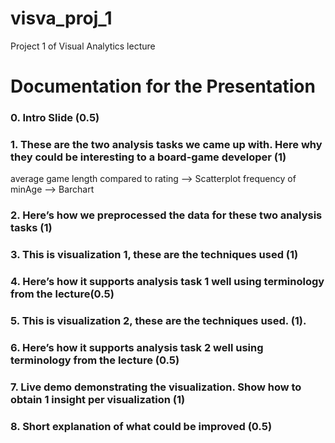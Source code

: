 # visva_proj_1
Project 1 of Visual Analytics lecture

# Documentation for the Presentation

### 0. Intro Slide (0.5)


### 1. These are the two analysis tasks we came up with. Here why they could be interesting to a board-game developer (1)
average game length compared to rating --> Scatterplot 
frequency of minAge --> Barchart

### 2. Here’s how we preprocessed the data for these two analysis tasks  (1)


### 3. This is visualization 1, these are the techniques used (1)


### 4. Here’s how it supports analysis task 1 well using terminology from the lecture(0.5)


### 5. This is visualization 2, these are the techniques used. (1).


### 6. Here’s how it supports analysis task 2 well using terminology from the lecture (0.5)


### 7. Live demo demonstrating the visualization. Show how to obtain 1 insight per visualization (1)


### 8. Short explanation of what could be improved (0.5)

